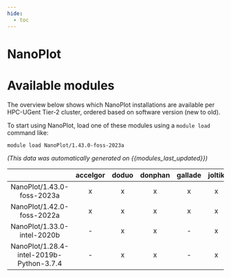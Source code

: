 ```yaml
---
hide:
  - toc
---
```


NanoPlot
========

# Available modules


The overview below shows which NanoPlot installations are available per HPC-UGent Tier-2 cluster, ordered based on software version (new to old).

To start using NanoPlot, load one of these modules using a `module load` command like:

```shell
module load NanoPlot/1.43.0-foss-2023a
```

*(This data was automatically generated on {{modules_last_updated}})*  

| |accelgor|doduo|donphan|gallade|joltik|shinx|skitty|
| :---: | :---: | :---: | :---: | :---: | :---: | :---: | :---: |
|NanoPlot/1.43.0-foss-2023a|x|x|x|x|x|x|x|
|NanoPlot/1.42.0-foss-2022a|x|x|x|x|x|-|-|
|NanoPlot/1.33.0-intel-2020b|-|x|x|-|x|-|-|
|NanoPlot/1.28.4-intel-2019b-Python-3.7.4|-|x|x|-|x|-|-|
